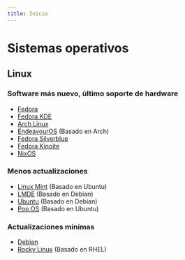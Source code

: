 ```yaml
---
title: Inicio
---
```


# Sistemas operativos

## Linux

### Software más nuevo, último soporte de hardware

- [Fedora](https://fedoraproject.org/workstation/)
- [Fedora KDE](https://fedoraproject.org/spins/kde/)
- [Arch Linux](https://www.archlinux.org/)
- [EndeavourOS](https://endeavouros.com/) (Basado en Arch)
- [Fedora Silverblue](https://fedoraproject.org/silverblue/)
- [Fedora Kinoite](https://fedoraproject.org/kinoite/) 
- [NixOS](https://nixos.org/)

### Menos actualizaciones

- [Linux Mint](https://linuxmint.com/download.php) (Basado en Ubuntu)
- [LMDE](https://linuxmint.com/download_lmde.php) (Basado en Debian)
- [Ubuntu](https://ubuntu.com/download/desktop) (Basado en Debian)
- [Pop OS](https://pop.system76.com/) (Basado en Ubuntu)

### Actualizaciones mínimas

- [Debian](https://www.debian.org/CD/live/)
- [Rocky Linux](https://rockylinux.org/) (Basado en RHEL)
